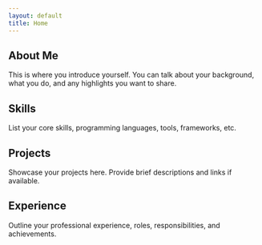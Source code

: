 ```yaml
---
layout: default
title: Home
---
```


<!-- Right-side content container -->
<div class="content-container">

  <!-- About Me Section -->
  <section id="about-me" class="section">
  <h2>About Me</h2>
  <p>
    This is where you introduce yourself. You can talk about your background,
    what you do, and any highlights you want to share.
  </p>
  </section>

  <!-- Skills Section -->
  <section id="skills" class="section">
  <h2>Skills</h2>
  <p>
    List your core skills, programming languages, tools, frameworks, etc.
  </p>
  </section>

  <!-- Projects Section -->
  <section id="projects" class="section">
  <h2>Projects</h2>
  <p>
    Showcase your projects here. Provide brief descriptions and links
    if available.
  </p>
  </section>

  <!-- Experience Section -->
  <section id="experience" class="section">
  <h2>Experience</h2>
  <p>
    Outline your professional experience, roles, responsibilities, and achievements.
  </p>
  </section>

</div>
